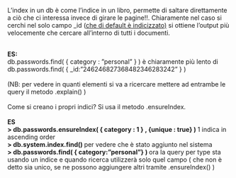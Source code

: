L’index in un db è come l’indice in un libro, permette di saltare direttamente a ciò che ci interessa invece di girare le pagine!!. Chiaramente nel caso si cerchi nel solo campo _id (<u>che di default è indicizzato)</u> si ottiene l’output più velocemente che cercare all’interno di tutti i documenti.<div><br></div><div><b>ES:</b></div><div>db.passwords.find( { category : ”personal” } ) è chiaramente più lento di</div><div><div>db.passwords.find( { _id:”246246827368482346283242” } )</div></div><div><br></div><div>(NB: per vedere in quanti elementi si va a ricercare mettere ad entrambe le query il metodo .explain() )</div><div><br></div><div>Come si creano i propri indici? Si usa il metodo .ensureIndex.</div><div><br></div><div><b>ES</b></div><div><b>&gt; db.passwords.ensureIndex( { category : 1 } , {unique : true} )  </b> 1 indica in ascending order</div><div><b>&gt; db.system.index.find()                                        </b>per vedere che è stato aggiunto nel sistema</div><div><b>&gt; db.passwords.find( { category:”personal”} )  </b>ora la query per type sta usando un indice e quando ricerca utilizzerà solo quel campo ( che non è detto sia unico, se ne possono aggiungere altri tramite .ensureIndex() )</div>